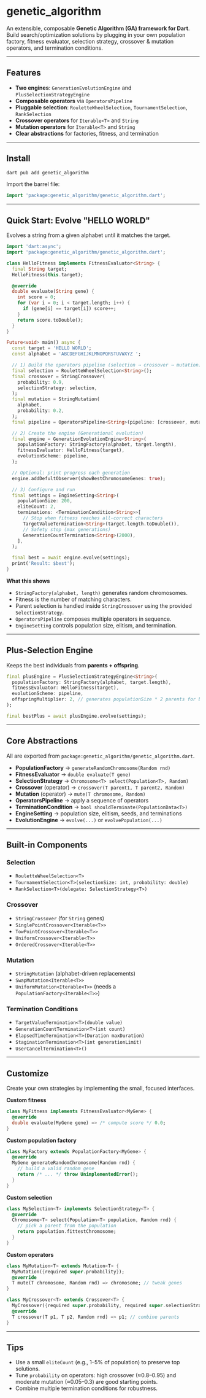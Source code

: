 # genetic\_algorithm

An extensible, composable **Genetic Algorithm (GA) framework for Dart**. Build search/optimization solutions by plugging in your own population factory, fitness evaluator, selection strategy, crossover & mutation operators, and termination conditions.

---

## Features

* **Two engines**: `GenerationEvolutionEngine` and `PlusSelectionStrategyEngine`
* **Composable operators** via `OperatorsPipeline`
* **Pluggable selection**: `RouletteWheelSelection`, `TournamentSelection`, `RankSelection`
* **Crossover operators** for `Iterable<T>` and `String`
* **Mutation operators** for `Iterable<T>` and `String`
* **Clear abstractions** for factories, fitness, and termination

---

## Install

```bash
dart pub add genetic_algorithm
```

Import the barrel file:

```dart
import 'package:genetic_algorithm/genetic_algorithm.dart';
```

---

## Quick Start: Evolve "HELLO WORLD"

Evolves a string from a given alphabet until it matches the target.

```dart
import 'dart:async';
import 'package:genetic_algorithm/genetic_algorithm.dart';

class HelloFitness implements FitnessEvaluator<String> {
  final String target;
  HelloFitness(this.target);

  @override
  double evaluate(String gene) {
    int score = 0;
    for (var i = 0; i < target.length; i++) {
      if (gene[i] == target[i]) score++;
    }
    return score.toDouble();
  }
}

Future<void> main() async {
  const target = 'HELLO WORLD';
  const alphabet = 'ABCDEFGHIJKLMNOPQRSTUVWXYZ ';

  // 1) Build the operators pipeline (selection → crossover → mutation)
  final selection = RouletteWheelSelection<String>();
  final crossover = StringCrossover(
    probability: 0.9,
    selectionStrategy: selection,
  );
  final mutation = StringMutation(
    alphabet,
    probability: 0.2,
  );
  final pipeline = OperatorsPipeline<String>(pipeline: [crossover, mutation]);

  // 2) Create the engine (Generational evolution)
  final engine = GenerationEvolutionEngine<String>(
    populationFactory: StringFactory(alphabet, target.length),
    fitnessEvaluator: HelloFitness(target),
    evolutionScheme: pipeline,
  );

  // Optional: print progress each generation
  engine.addDefultObserver(showBestChromosomeGenes: true);

  // 3) Configure and run
  final settings = EngineSetting<String>(
    populationSize: 200,
    eliteCount: 2,
    terminations: <TerminationCondition<String>>[
      // Stop when fitness reaches all-correct characters
      TargetValueTermination<String>(target.length.toDouble()),
      // Safety stop (max generations)
      GenerationCountTermination<String>(2000),
    ],
  );

  final best = await engine.evolve(settings);
  print('Result: $best');
}
```

**What this shows**

* `StringFactory(alphabet, length)` generates random chromosomes.
* Fitness is the number of matching characters.
* Parent selection is handled inside `StringCrossover` using the provided `SelectionStrategy`.
* `OperatorsPipeline` composes multiple operators in sequence.
* `EngineSetting` controls population size, elitism, and termination.

---

## Plus-Selection Engine

Keeps the best individuals from **parents + offspring**.

```dart
final plusEngine = PlusSelectionStrategyEngine<String>(
  populationFactory: StringFactory(alphabet, target.length),
  fitnessEvaluator: HelloFitness(target),
  evolutionScheme: pipeline,
  offspringMultiplier: 2, // generates populationSize * 2 parents for breeding
);

final bestPlus = await plusEngine.evolve(settings);
```

---

## Core Abstractions

All are exported from `package:genetic_algorithm/genetic_algorithm.dart`.

* **PopulationFactory<T>** → `generateRandomChromosome(Random rnd)`
* **FitnessEvaluator<T>** → `double evaluate(T gene)`
* **SelectionStrategy<T>** → `Chromosome<T> select(Population<T>, Random)`
* **Crossover<T>** (operator) → `crossover(T parent1, T parent2, Random)`
* **Mutation<T>** (operator) → `mute(T chromosome, Random)`
* **OperatorsPipeline<T>** → apply a sequence of operators
* **TerminationCondition<T>** → `bool shouldTerminate(PopulationData<T>)`
* **EngineSetting<T>** → population size, elitism, seeds, and terminations
* **EvolutionEngine<T>** → `evolve(...)` or `evolvePopulation(...)`

---

## Built-in Components

### Selection

* `RouletteWheelSelection<T>`
* `TournamentSelection<T>(selectionSize: int, probability: double)`
* `RankSelection<T>(delegate: SelectionStrategy<T>)`

### Crossover

* `StringCrossover` (for `String` genes)
* `SinglePointCrossover<Iterable<T>>`
* `TowPointCrossover<Iterable<T>>`
* `UniformCrossover<Iterable<T>>`
* `OrderedCrossover<Iterable<T>>`

### Mutation

* `StringMutation` (alphabet-driven replacements)
* `SwapMutation<Iterable<T>>`
* `UniformMutation<Iterable<T>>` (needs a `PopulationFactory<Iterable<T>>`)

### Termination Conditions

* `TargetValueTermination<T>(double value)`
* `GenerationCountTermination<T>(int count)`
* `ElapsedTimeTermination<T>(Duration maxDuration)`
* `StaginationTermination<T>(int generationLimit)`
* `UserCancelTermination<T>()`

---

## Customize

Create your own strategies by implementing the small, focused interfaces.

**Custom fitness**

```dart
class MyFitness implements FitnessEvaluator<MyGene> {
  @override
  double evaluate(MyGene gene) => /* compute score */ 0.0;
}
```

**Custom population factory**

```dart
class MyFactory extends PopulationFactory<MyGene> {
  @override
  MyGene generateRandomChromosome(Random rnd) {
    // build a valid random gene
    return /* ... */ throw UnimplementedError();
  }
}
```

**Custom selection**

```dart
class MySelection<T> implements SelectionStrategy<T> {
  @override
  Chromosome<T> select(Population<T> population, Random rnd) {
    // pick a parent from the population
    return population.fittestChromosome;
  }
}
```

**Custom operators**

```dart
class MyMutation<T> extends Mutation<T> {
  MyMutation({required super.probability});
  @override
  T mute(T chromosome, Random rnd) => chromosome; // tweak genes
}

class MyCrossover<T> extends Crossover<T> {
  MyCrossover({required super.probability, required super.selectionStrategy});
  @override
  T crossover(T p1, T p2, Random rnd) => p1; // combine parents
}
```

---

## Tips

* Use a small `eliteCount` (e.g., 1–5% of population) to preserve top solutions.
* Tune `probability` on operators: high crossover (≈0.8–0.95) and moderate mutation (≈0.05–0.3) are good starting points.
* Combine multiple termination conditions for robustness.
